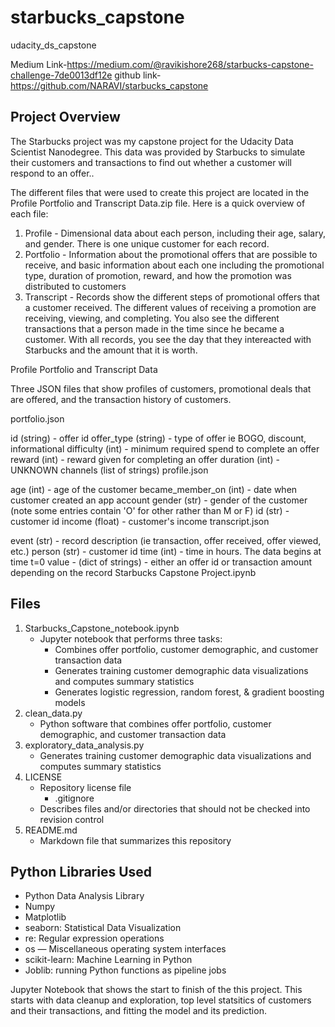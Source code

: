 # starbucks_capstone
udacity_ds_capstone

Medium Link-https://medium.com/@ravikishore268/starbucks-capstone-challenge-7de0013df12e
github link- https://github.com/NARAVI/starbucks_capstone
## Project Overview

The Starbucks project was my capstone project for the Udacity Data Scientist Nanodegree. This data was provided by Starbucks to simulate their customers and transactions to find out  whether a customer will respond to an offer..

The different files that were used to create this project are located in the Profile Portfolio and Transcript Data.zip file. Here is a quick overview of each file:

1. Profile - Dimensional data about each person, including their age, salary, and gender. There is one unique customer for each record.
2. Portfolio - Information about the promotional offers that are possible to receive, and basic information about each one including the promotional type, duration of promotion, reward, and how the promotion was distributed to customers
3. Transcript - Records show the different steps of promotional offers that a customer received. The different values of receiving a promotion are receiving, viewing, and completing. You also see the different transactions that a person made in the time since he became a customer. With all records, you see the day that they intereacted with Starbucks and the amount that it is worth.

Profile Portfolio and Transcript Data

Three JSON files that show profiles of customers, promotional deals that are offered, and the transaction history of customers.

portfolio.json

id (string) - offer id
offer_type (string) - type of offer ie BOGO, discount, informational
difficulty (int) - minimum required spend to complete an offer
reward (int) - reward given for completing an offer
duration (int) - UNKNOWN
channels (list of strings)
profile.json

age (int) - age of the customer
became_member_on (int) - date when customer created an app account
gender (str) - gender of the customer (note some entries contain 'O' for other rather than M or F)
id (str) - customer id
income (float) - customer's income
transcript.json

event (str) - record description (ie transaction, offer received, offer viewed, etc.)
person (str) - customer id
time (int) - time in hours. The data begins at time t=0
value - (dict of strings) - either an offer id or transaction amount depending on the record
Starbucks Capstone Project.ipynb

## Files

1. Starbucks_Capstone_notebook.ipynb
    * Jupyter notebook that performs three tasks:
        * Combines offer portfolio, customer demographic, and customer transaction data
        * Generates training customer demographic data visualizations and computes summary statistics
        * Generates logistic regression, random forest, & gradient boosting models
2. clean_data.py
    * Python software that combines offer portfolio, customer demographic, and customer transaction data
3. exploratory_data_analysis.py
    * Generates training customer demographic data visualizations and computes summary statistics
4. LICENSE
    * Repository license file
        * .gitignore
    * Describes files and/or directories that should not be checked into revision control
5. README.md
    * Markdown file that summarizes this repository

## Python Libraries Used

* Python Data Analysis Library
* Numpy
* Matplotlib
* seaborn: Statistical Data Visualization
* re: Regular expression operations
* os — Miscellaneous operating system interfaces
* scikit-learn: Machine Learning in Python
* Joblib: running Python functions as pipeline jobs



Jupyter Notebook that shows the start to finish of the this project. This starts with data cleanup and exploration, top level statsitics of customers and their transactions, and fitting the model and its prediction.
